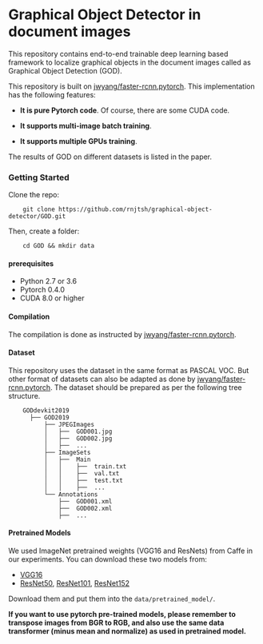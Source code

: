 # Graphical Object Detector in document images

This repository contains end-to-end trainable deep learning based framework to localize graphical objects in the document images called as Graphical Object Detection (GOD). 

This repository is built on [jwyang/faster-rcnn.pytorch](https://github.com/jwyang/faster-rcnn.pytorch). This implementation has the following features:
- **It is pure Pytorch code**. Of course, there are some CUDA code.

- **It supports multi-image batch training**.

- **It supports multiple GPUs training**.

The results of GOD on different datasets is listed in the paper.


### Getting Started
Clone the repo:
```
    git clone https://github.com/rnjtsh/graphical-object-detector/GOD.git
```
Then, create a folder:
```
    cd GOD && mkdir data
```

#### prerequisites
- Python 2.7 or 3.6
- Pytorch 0.4.0
- CUDA 8.0 or higher


#### Compilation
The compilation is done as instructed by [jwyang/faster-rcnn.pytorch](https://github.com/jwyang/faster-rcnn.pytorch/blob/master/README.md#compilation).


#### Dataset
This repository uses the dataset in the same format as PASCAL VOC. But other format of datasets can also be adapted as done by [jwyang/faster-rcnn.pytorch](https://github.com/jwyang/faster-rcnn.pytorch). The dataset should be prepared as per the following tree structure.
```
    GODdevkit2019
      ├── GOD2019
          ├── JPEGImages
          │   ├──  GOD001.jpg
          │   ├──  GOD002.jpg
          │   ├──  ...
          ├── ImageSets
          │   ├──  Main
          │   │    ├──  train.txt
          │   │    ├──  val.txt
          │   │    ├──  test.txt
          │   │    ├──  ...
          └── Annotations
              ├──  GOD001.xml
              ├──  GOD002.xml
              ├──  ...
```

#### Pretrained Models
We used ImageNet pretrained weights (VGG16 and ResNets) from Caffe in our experiments. You can download these two models from:
- [VGG16](https://drive.google.com/open?id=19UphT53C0Ua9JAtICnw84PPTa3sZZ_9k)
- [ResNet50](https://drive.google.com/open?id=1wHSvusQ1CiEMc5Nx5R8adqoHQjIDWXl1), [ResNet101](https://drive.google.com/open?id=1x2fTMqLrn63EMW0VuK4GEa2eQKzvJ_7l), [ResNet152](https://drive.google.com/open?id=1NSCycOb7pU0KzluH326zmyMFUU55JslF)


Download them and put them into the ```data/pretrained_model/```.

**If you want to use pytorch pre-trained models, please remember to transpose images from BGR to RGB, and also use the same data transformer (minus mean and normalize) as used in pretrained model.**
